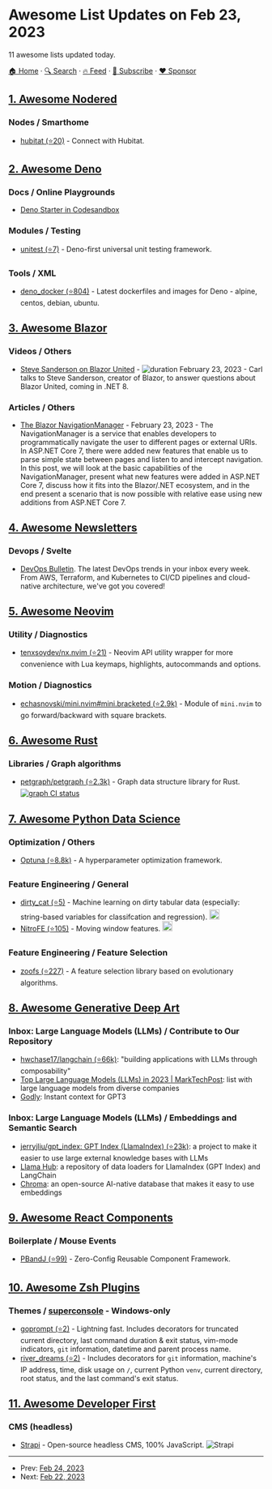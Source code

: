 # Awesome List Updates on Feb 23, 2023

11 awesome lists updated today.

[🏠 Home](/README.md) · [🔍 Search](https://www.trackawesomelist.com/search/) · [🔥 Feed](https://www.trackawesomelist.com/rss.xml) · [📮 Subscribe](https://trackawesomelist.us17.list-manage.com/subscribe?u=d2f0117aa829c83a63ec63c2f&id=36a103854c) · [❤️  Sponsor](https://github.com/sponsors/theowenyoung)



## [1. Awesome Nodered](/content/naimo84/awesome-nodered/README.md)

### Nodes / Smarthome

*   [hubitat (⭐20)](https://github.com/fblackburn1/node-red-contrib-hubitat) - Connect with Hubitat.

## [2. Awesome Deno](/content/denolib/awesome-deno/README.md)

### Docs / Online Playgrounds

*   [Deno Starter in Codesandbox](https://codesandbox.io/s/y56n2)

### Modules / Testing

*   [unitest (⭐7)](https://github.com/TomokiMiyauci/unitest) - Deno-first universal unit testing framework.

### Tools / XML

*   [deno\_docker (⭐804)](https://github.com/denoland/deno_docker) - Latest dockerfiles and images for Deno - alpine, centos, debian, ubuntu.

## [3. Awesome Blazor](/content/AdrienTorris/awesome-blazor/README.md)

### Videos / Others

*   [Steve Sanderson on Blazor United](https://www.youtube.com/watch?v=QvZcbqT0oIo) - ![duration](https://img.shields.io/badge/Duration:%20-50%20min-%230094FF?style=flat-square\&cacheSeconds=maxAge\&logo=youtube) February 23, 2023 - Carl talks to Steve Sanderson, creator of Blazor, to answer questions about Blazor United, coming in .NET 8.

### Articles / Others

*   [The Blazor NavigationManager](https://kristoffer-strube.dk/post/the-blazor-navigationmanager/) - February 23, 2023 - The NavigationManager is a service that enables developers to programmatically navigate the user to different pages or external URIs. In ASP.NET Core 7, there were added new features that enable us to parse simple state between pages and listen to and intercept navigation. In this post, we will look at the basic capabilities of the NavigationManager, present what new features were added in ASP.NET Core 7, discuss how it fits into the Blazor/.NET ecosystem, and in the end present a scenario that is now possible with relative ease using new additions from ASP.NET Core 7.

## [4. Awesome Newsletters](/content/zudochkin/awesome-newsletters/README.md)

### Devops / Svelte

*   [DevOps Bulletin](https://devopsbulletin.com). The latest DevOps trends in your inbox every week. From AWS, Terraform, and Kubernetes to CI/CD pipelines and cloud-native architecture, we've got you covered!

## [5. Awesome Neovim](/content/rockerBOO/awesome-neovim/README.md)

### Utility / Diagnostics

*   [tenxsoydev/nx.nvim (⭐21)](https://github.com/tenxsoydev/nx.nvim) - Neovim API utility wrapper for more convenience with Lua keymaps, highlights, autocommands and options.

### Motion / Diagnostics

*   [echasnovski/mini.nvim#mini.bracketed (⭐2.9k)](https://github.com/echasnovski/mini.nvim/blob/main/readmes/mini-bracketed.md) - Module of `mini.nvim` to go forward/backward with square brackets.

## [6. Awesome Rust](/content/rust-unofficial/awesome-rust/README.md)

### Libraries / Graph algorithms

*   [petgraph/petgraph (⭐2.3k)](https://github.com/petgraph/petgraph) - Graph data structure library for Rust. [![graph CI status](https://github.com/petgraph/petgraph/workflows/Continuous%20integration/badge.svg?branch=master)](https://github.com/petgraph/petgraph/actions/workflows/ci.yml)

## [7. Awesome Python Data Science](/content/krzjoa/awesome-python-data-science/README.md)

### Optimization / Others

*   [Optuna (⭐8.8k)](https://github.com/optuna/optuna) - A hyperparameter optimization framework.

### Feature Engineering / General

*   [dirty\_cat (⭐5)](https://github.com/dirty-cat/dirty_cat) - Machine learning on dirty tabular data (especially: string-based variables for classifcation and regression). <img height="20" src="https://github.com/krzjoa/awesome-python-data-science/raw/master/img/sklearn_big.png" alt="sklearn">
*   [NitroFE (⭐105)](https://github.com/NITRO-AI/NitroFE) - Moving window features. <img height="20" src="https://github.com/krzjoa/awesome-python-data-science/raw/master/img/sklearn_big.png" alt="sklearn">

### Feature Engineering / Feature Selection

*   [zoofs (⭐227)](https://github.com/jaswinder9051998/zoofs) - A feature selection library based on evolutionary algorithms.

## [8. Awesome Generative Deep Art](/content/filipecalegario/awesome-generative-deep-art/README.md)

### Inbox: Large Language Models (LLMs) / Contribute to Our Repository

*   [hwchase17/langchain (⭐66k)](https://github.com/hwchase17/langchain/): "building applications with LLMs through composability"
*   [Top Large Language Models (LLMs) in 2023 | MarkTechPost](https://www.marktechpost.com/2023/02/22/top-large-language-models-llms-in-2023-from-openai-google-ai-deepmind-anthropic-baidu-huawei-meta-ai-ai21-labs-lg-ai-research-and-nvidia/): list with large language models from diverse companies
*   [Godly](https://godly.ai): Instant context for GPT3

### Inbox: Large Language Models (LLMs) / Embeddings and Semantic Search

*   [jerryjliu/gpt\_index: GPT Index (LlamaIndex) (⭐23k)](https://github.com/jerryjliu/gpt_index): a project to make it easier to use large external knowledge bases with LLMs
*   [Llama Hub](https://llamahub.ai/): a repository of data loaders for LlamaIndex (GPT Index) and LangChain
*   [Chroma](https://www.trychroma.com/): an open-source AI-native database that makes it easy to use embeddings

## [9. Awesome React Components](/content/brillout/awesome-react-components/README.md)

### Boilerplate / Mouse Events

*   [PBandJ (⭐99)](https://github.com/moishinetzer/pbandj) - Zero-Config Reusable Component Framework.

## [10. Awesome Zsh Plugins](/content/unixorn/awesome-zsh-plugins/README.md)

### Themes / [superconsole](https://github.com/alexchmykhalo/superconsole) - Windows-only

*   [goprompt (⭐2)](https://github.com/NonLogicalDev/shell.async-goprompt) - Lightning fast. Includes decorators for truncated current directory, last command duration & exit status, vim-mode indicators, `git` information, datetime and parent process name.
*   [river\_dreams (⭐2)](https://github.com/skippyr/river_dreams) - Includes decorators for `git` information, machine's IP address, time, disk usage on `/`, current Python `venv`, current directory, root status, and the last command's exit status.

## [11. Awesome Developer First](/content/agamm/awesome-developer-first/README.md)

### CMS (headless)

*   [Strapi](https://strapi.io/) - Open-source headless CMS, 100% JavaScript. ![Strapi](https://img.shields.io/github/contributors-anon/strapi/strapi?style=flat-square\&logo=github\&labelColor=%230D1117\&color=%23161B22)

---

- Prev: [Feb 24, 2023](/content/2023/02/24/README.md)
- Next: [Feb 22, 2023](/content/2023/02/22/README.md)